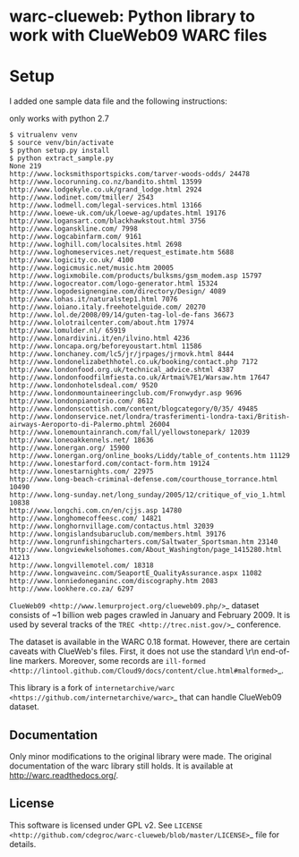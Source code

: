 warc-clueweb: Python library to work with ClueWeb09 WARC files
==============================================================

# Setup

I added one sample data file and the following instructions:

only works with python 2.7
```
$ vitrualenv venv
$ source venv/bin/activate
$ python setup.py install
$ python extract_sample.py
None 219
http://www.locksmithsportspicks.com/tarver-woods-odds/ 24478
http://www.locorunning.co.nz/bandito.shtml 13599
http://www.lodgekyle.co.uk/grand_lodge.html 2924
http://www.lodinet.com/tmiller/ 2543
http://www.lodmell.com/legal-services.html 13166
http://www.loewe-uk.com/uk/loewe-ag/updates.html 19176
http://www.logansart.com/blackhawkstout.html 3756
http://www.loganskline.com/ 7998
http://www.logcabinfarm.com/ 9161
http://www.loghill.com/localsites.html 2698
http://www.loghomeservices.net/request_estimate.htm 5688
http://www.logicity.co.uk/ 4100
http://www.logicmusic.net/music.htm 20005
http://www.logixmobile.com/products/bulksms/gsm_modem.asp 15797
http://www.logocreator.com/logo-generator.html 15324
http://www.logodesignengine.com/directory/Design/ 4089
http://www.lohas.it/naturalstep1.html 7076
http://www.loiano.italy.freehotelguide.com/ 20270
http://www.lol.de/2008/09/14/guten-tag-lol-de-fans 36673
http://www.lolotrailcenter.com/about.htm 17974
http://www.lomulder.nl/ 65919
http://www.lonardivini.it/en/ilvino.html 4236
http://www.loncapa.org/beforeyoustart.html 11586
http://www.lonchaney.com/lc5/jr/jrpages/jrmovk.html 8444
http://www.londonelizabethhotel.co.uk/booking/contact.php 7172
http://www.londonfood.org.uk/technical_advice.shtml 4387
http://www.londonfoodfilmfiesta.co.uk/Artmai%7E1/Warsaw.htm 17647
http://www.londonhotelsdeal.com/ 9520
http://www.londonmountaineeringclub.com/Fronwydyr.asp 9696
http://www.londonpianotrio.com/ 8612
http://www.londonscottish.com/content/blogcategory/0/35/ 49485
http://www.londonservice.net/londra/trasferimenti-londra-taxi/British-airways-Aeroporto-di-Palermo.phtml 26004
http://www.lonemountainranch.com/fall/yellowstonepark/ 12039
http://www.loneoakkennels.net/ 18636
http://www.lonergan.org/ 15900
http://www.lonergan.org/online_books/Liddy/table_of_contents.htm 11129
http://www.lonestarford.com/contact-form.htm 19124
http://www.lonestarnights.com/ 22975
http://www.long-beach-criminal-defense.com/courthouse_torrance.html 10490
http://www.long-sunday.net/long_sunday/2005/12/critique_of_vio_1.html 10838
http://www.longchi.com.cn/en/cjjs.asp 14780
http://www.longhomecoffeesc.com/ 14821
http://www.longhornvillage.com/contactus.html 32039
http://www.longislandsubaruclub.com/members.html 39176
http://www.longrunfishingcharters.com/Saltwater_Sportsman.htm 23140
http://www.longviewkelsohomes.com/About_Washington/page_1415280.html 41213
http://www.longvillemotel.com/ 18318
http://www.longwaveinc.com/SeaportE_QualityAssurance.aspx 11082
http://www.lonniedoneganinc.com/discography.htm 2083
http://www.lookhere.co.za/ 6297
```


`ClueWeb09 <http://www.lemurproject.org/clueweb09.php/>`_ dataset consists of
~1 billion web pages crawled in January and February 2009.
It is used by several tracks of the `TREC <http://trec.nist.gov/>`_ conference.

The dataset is available in the WARC 0.18 format.
However, there are certain caveats with ClueWeb's files.
First, it does not use the standard \\r\\n end-of-line markers.
Moreover, some records are
`ill-formed <http://lintool.github.com/Cloud9/docs/content/clue.html#malformed>`_.

This library is a fork of
`internetarchive/warc <https://github.com/internetarchive/warc>`_
that can handle ClueWeb09 dataset.

Documentation
-------------
Only minor modifications to the original library were made.
The original documentation of the warc library still holds.
It is available at http://warc.readthedocs.org/.

License
-------
This software is licensed under GPL v2. See `LICENSE <http://github.com/cdegroc/warc-clueweb/blob/master/LICENSE>`_ file for details.
